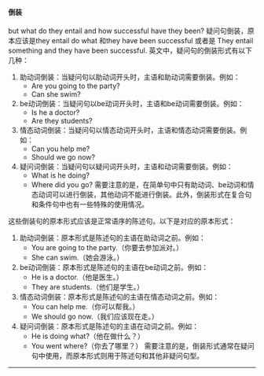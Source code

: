 #### 倒装
but what do they entail and how successful have they been?
疑问句倒装，原本应该是they entail do what 和they have been successful 
或者是    They entail something and they have been successful.
英文中，疑问句的倒装形式有以下几种：
1. 助动词倒装：当疑问句以助动词开头时，主语和助动词需要倒装。例如：
   - Are you going to the party?
   - Can she swim?
2. be动词倒装：当疑问句以be动词开头时，主语和be动词需要倒装。例如：
   - Is he a doctor?
   - Are they students?
3. 情态动词倒装：当疑问句以情态动词开头时，主语和情态动词需要倒装。例如：
   - Can you help me?
   - Should we go now?
4. 疑问词倒装：当疑问句以疑问词开头时，主语和动词需要倒装。例如：
   - What is he doing?
   - Where did you go?
需要注意的是，在简单句中只有助动词、be动词和情态动词可以进行倒装，其他动词不能进行倒装。此外，倒装形式在复合句和条件句中也有一些特殊的使用情况。

这些倒装句的原本形式应该是正常语序的陈述句。以下是对应的原本形式：
1. 助动词倒装：原本形式是陈述句的主语在助动词之前。例如：
   - You are going to the party.（你要去参加派对。）
   - She can swim.（她会游泳。）
2. be动词倒装：原本形式是陈述句的主语在be动词之前。例如：
   - He is a doctor.（他是医生。）
   - They are students.（他们是学生。）
3. 情态动词倒装：原本形式是陈述句的主语在情态动词之前。例如：
   - You can help me.（你可以帮我。）
   - We should go now.（我们应该现在走。）
4. 疑问词倒装：原本形式是陈述句的主语在动词之前。例如：
   - He is doing what?（他在做什么？）
   - You went where?（你去了哪里？）
需要注意的是，倒装形式通常在疑问句中使用，而原本形式则用于陈述句和其他非疑问句型。

---

